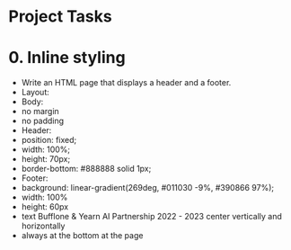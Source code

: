 # Project Tasks
# 0. Inline styling

* Write an HTML page that displays a header and a footer.
* Layout:
* Body:
* no margin
* no padding
* Header:
* position: fixed;
* width: 100%;
* height: 70px;
* border-bottom: #888888 solid 1px;
* Footer:
* background: linear-gradient(269deg, #011030 -9%, #390866 97%);
* width: 100%
* height: 60px
* text Bufflone & Yearn AI Partnership 2022 - 2023 center vertically and horizontally
* always at the bottom at the page

